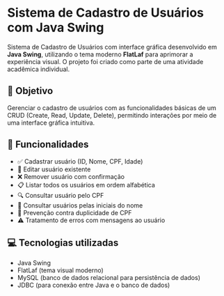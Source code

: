 # Sistema de Cadastro de Usuários com Java Swing

Sistema de Cadastro de Usuários com interface gráfica desenvolvido em **Java Swing**, utilizando o tema moderno **FlatLaf** para aprimorar a experiência visual. O projeto foi criado como parte de uma atividade acadêmica individual.

## 🎯 Objetivo

Gerenciar o cadastro de usuários com as funcionalidades básicas de um CRUD (Create, Read, Update, Delete), permitindo interações por meio de uma interface gráfica intuitiva.

## 🧩 Funcionalidades

- ✅ Cadastrar usuário (ID, Nome, CPF, Idade)
- 📝 Editar usuário existente
- ❌ Remover usuário com confirmação
- 📋 Listar todos os usuários em ordem alfabética
- 🔍 Consultar usuário pelo CPF
- 🔎 Consultar usuários pelas iniciais do nome
- 🔐 Prevenção contra duplicidade de CPF
- ⚠️ Tratamento de erros com mensagens ao usuário

## 💻 Tecnologias utilizadas

- Java Swing
- FlatLaf (tema visual moderno)
- MySQL (banco de dados relacional para persistência de dados)
- JDBC (para conexão entre Java e o banco de dados)
